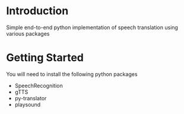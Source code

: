 # Introduction
Simple end-to-end python implementation of speech translation using various packages

# Getting Started
You will need to install the following python packages 
* SpeechRecognition
* gTTS
* py-translator
* playsound
